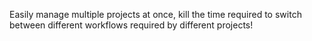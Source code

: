 Easily manage multiple projects at once, kill the time required to switch between different workflows required by different projects!